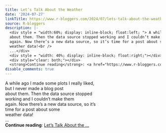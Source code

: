 ```yaml
---
title: Let’s Talk About the Weather
date: '2024-07-27'
linkTitle: https://www.r-bloggers.com/2024/07/lets-talk-about-the-weather/
source: R-bloggers
description: |-
  <div style = "width:60%; display: inline-block; float:left; "> A while ago I made some plots I really liked, but I never made a blog post<br />
  about them. Then the data source stopped working and I couldn’t make them<br />
  again. Now there’s a new data source, so it’s time for a post about some<br />
  weather data!<br />
  ...</div>
  <div style = "width: 40%; display: inline-block; float:right;"></div>
  <div style="clear: both;"></div>
  <strong>Continue reading</strong>: <a href="https://www.r-bloggers.com/2024/07/lets-talk-about-the-weather/">Let’s Talk About the ...
disable_comments: true
---
```

<div style = "width:60%; display: inline-block; float:left; "> A while ago I made some plots I really liked, but I never made a blog post<br />
about them. Then the data source stopped working and I couldn’t make them<br />
again. Now there’s a new data source, so it’s time for a post about some<br />
weather data!<br />
...</div>
<div style = "width: 40%; display: inline-block; float:right;"></div>
<div style="clear: both;"></div>
<strong>Continue reading</strong>: <a href="https://www.r-bloggers.com/2024/07/lets-talk-about-the-weather/">Let’s Talk About the ...